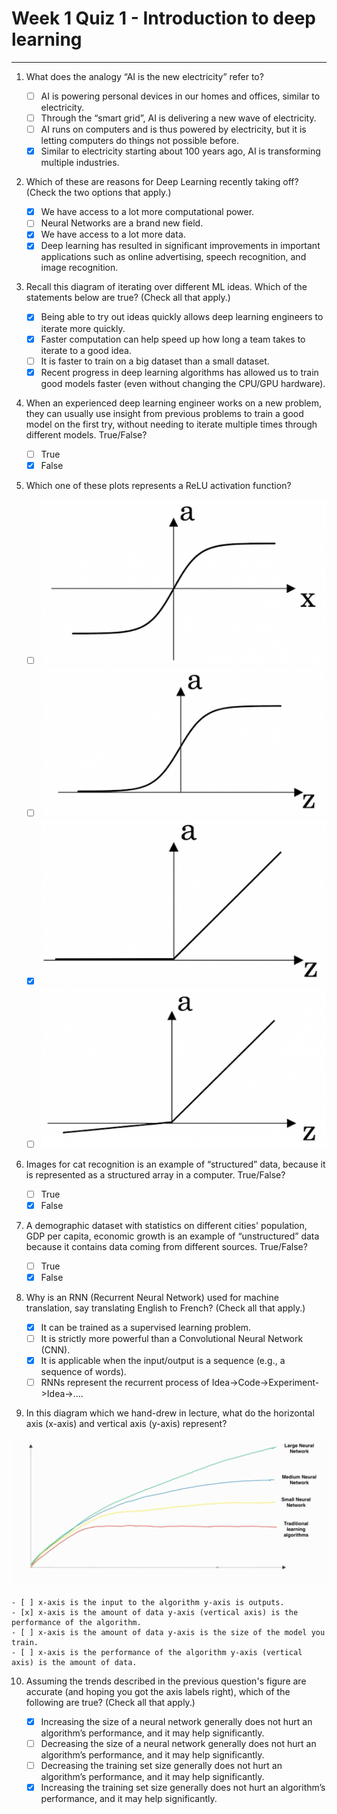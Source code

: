 # **Week 1 Quiz 1 - Introduction to deep learning** #

----------

1. What does the analogy “AI is the new electricity” refer to?
    - [ ] AI is powering personal devices in our homes and offices, similar to electricity.
    - [ ] Through the “smart grid”, AI is delivering a new wave of electricity.
    - [ ] AI runs on computers and is thus powered by electricity, but it is letting computers do things not possible before.
    - [x] Similar to electricity starting about 100 years ago, AI is transforming multiple industries.

2. Which of these are reasons for Deep Learning recently taking off? (Check the two options that apply.)
	- [x] We have access to a lot more computational power.
	- [ ] Neural Networks are a brand new field.
	- [x] We have access to a lot more data.
	- [x] Deep learning has resulted in significant improvements in important applications such as online advertising, speech recognition, and image recognition.

3. Recall this diagram of iterating over different ML ideas. Which of the statements below are true? (Check all that apply.)

	- [x] Being able to try out ideas quickly allows deep learning engineers to iterate more quickly.
	- [x] Faster computation can help speed up how long a team takes to iterate to a good idea.
	- [ ] It is faster to train on a big dataset than a small dataset.
	- [x] Recent progress in deep learning algorithms has allowed us to train good models faster (even without changing the CPU/GPU hardware).

4. When an experienced deep learning engineer works on a new problem, they can usually use insight from previous problems to train a good model on the first try, without needing to iterate multiple times through different models. True/False?

	- [ ] True
	- [x] False

5. Which one of these plots represents a ReLU activation function?

	- [ ] ![](https://raw.githubusercontent.com/zhasulan/Deep-Learning-Assignments/master/1%20Neural%20Networks%20and%20Deep%20Learning/Week%201/images/tanh.png)
	- [ ] ![](https://raw.githubusercontent.com/zhasulan/Deep-Learning-Assignments/master/1%20Neural%20Networks%20and%20Deep%20Learning/Week%201/images/sigmoid.png)
	- [x] ![](https://raw.githubusercontent.com/zhasulan/Deep-Learning-Assignments/master/1%20Neural%20Networks%20and%20Deep%20Learning/Week%201/images/relu.png)
	- [ ] ![](https://raw.githubusercontent.com/zhasulan/Deep-Learning-Assignments/master/1%20Neural%20Networks%20and%20Deep%20Learning/Week%201/images/leaky_relu.png)

6. Images for cat recognition is an example of “structured” data, because it is represented as a structured array in a computer. True/False?

	- [ ] True
	- [x] False

7. A demographic dataset with statistics on different cities' population, GDP per capita, economic growth is an example of “unstructured” data because it contains data coming from different sources. True/False?

	- [ ] True
	- [x] False

8. Why is an RNN (Recurrent Neural Network) used for machine translation, say translating English to French? (Check all that apply.)

	- [x] It can be trained as a supervised learning problem.
	- [ ] It is strictly more powerful than a Convolutional Neural Network (CNN).
	- [x] It is applicable when the input/output is a sequence (e.g., a sequence of words).
	- [ ] RNNs represent the recurrent process of Idea->Code->Experiment->Idea->....

9. In this diagram which we hand-drew in lecture, what do the horizontal axis (x-axis) and vertical axis (y-axis) represent?

![](https://raw.githubusercontent.com/zhasulan/Deep-Learning-Assignments/master/1%20Neural%20Networks%20and%20Deep%20Learning/Week%201/images/PM.png)

	- [ ] x-axis is the input to the algorithm y-axis is outputs.
	- [x] x-axis is the amount of data y-axis (vertical axis) is the performance of the algorithm.
	- [ ] x-axis is the amount of data y-axis is the size of the model you train.
	- [ ] x-axis is the performance of the algorithm y-axis (vertical axis) is the amount of data.

10. Assuming the trends described in the previous question's figure are accurate (and hoping you got the axis labels right), which of the following are true? (Check all that apply.)

	- [x] Increasing the size of a neural network generally does not hurt an algorithm’s performance, and it may help significantly.
	- [ ] Decreasing the size of a neural network generally does not hurt an algorithm’s performance, and it may help significantly.
	- [ ] Decreasing the training set size generally does not hurt an algorithm’s performance, and it may help significantly.
	- [x] Increasing the training set size generally does not hurt an algorithm’s performance, and it may help significantly.